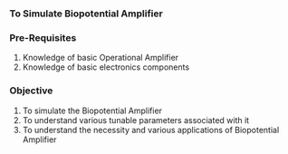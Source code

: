 ### To Simulate Biopotential Amplifier

### **Pre-Requisites**         
1. Knowledge of basic Operational Amplifier
2. Knowledge of basic electronics components

### **Objective**
1. To simulate the Biopotential Amplifier
2. To understand various tunable parameters associated with it
3. To understand the necessity and various applications of Biopotential Amplifier